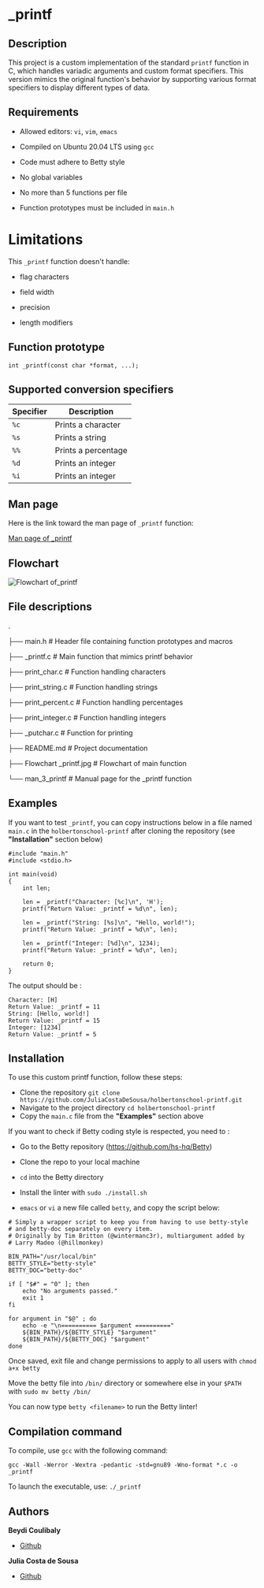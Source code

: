 # _printf

## Description
This project is a custom implementation of the standard `printf` function in C, which handles variadic arguments and custom format specifiers. This version mimics the original function's behavior by supporting various format specifiers to display different types of data.

## Requirements

* Allowed editors: `vi`, `vim`, `emacs`

* Compiled on Ubuntu 20.04 LTS using `gcc`

* Code must adhere to Betty style

* No global variables

* No more than 5 functions per file

* Function prototypes must be included in `main.h`

# Limitations

This `_printf` function doesn't handle: 

* flag characters

* field width

* precision

* length modifiers

## Function prototype

`int _printf(const char *format, ...);`

## Supported conversion specifiers

| Specifier   | Description           |
| ----------- | ----------------------|
| `%c`        | Prints a character    |
| `%s`        | Prints a string       |
| `%%`        | Prints a percentage   |
| `%d`        | Prints an integer     |
| `%i`        | Prints an integer     |

## Man page

Here is the link toward the man page of `_printf` function:

[Man page of _printf](https://github.com/JuliaCostaDeSousa/holbertonschool-printf/blob/main/man_3_printf)

## Flowchart 

![Flowchart of_printf](https://github.com/JuliaCostaDeSousa/holbertonschool-printf/blob/main/Flowchart%20printf.jpg)

## File descriptions

.

├── main.h                # Header file containing function prototypes and macros

├── _printf.c             # Main function that mimics printf behavior

├── print_char.c          # Function handling characters

├── print_string.c        # Function handling strings

├── print_percent.c       # Function handling percentages

├── print_integer.c       # Function handling integers

├── _putchar.c            # Function for printing

├── README.md             # Project documentation

├── Flowchart _printf.jpg # Flowchart of main function

└── man_3_printf          # Manual page for the _printf function

## Examples

If you want to test `_printf`, you can copy instructions below in a file named `main.c`  in the `holbertonschool-printf` after cloning the repository (see **"Installation"** section below)

```
#include "main.h"
#include <stdio.h>

int main(void)
{
    int len;

    len = _printf("Character: [%c]\n", 'H');
    printf("Return Value: _printf = %d\n", len);

    len = _printf("String: [%s]\n", "Hello, world!");
    printf("Return Value: _printf = %d\n", len);

    len = _printf("Integer: [%d]\n", 1234);
    printf("Return Value: _printf = %d\n", len);

    return 0;
}
```

The output should be :

```
Character: [H]
Return Value: _printf = 11
String: [Hello, world!]
Return Value: _printf = 15
Integer: [1234]
Return Value: _printf = 5
```

## Installation

To use this custom printf function, follow these steps:

* Clone the repository
  `git clone https://github.com/JuliaCostaDeSousa/holbertonschool-printf.git`
* Navigate to the project directory
  `cd holbertonschool-printf`
* Copy the `main.c` file from the **"Examples"** section above

If you want to check if Betty coding style is respected, you need to :

* Go to the Betty repository (https://github.com/hs-hq/Betty)

* Clone the repo to your local machine

* `cd` into the Betty directory

* Install the linter with `sudo ./install.sh`

* `emacs` or `vi` a new file called `betty`, and copy the script below:
```
# Simply a wrapper script to keep you from having to use betty-style
# and betty-doc separately on every item.
# Originally by Tim Britton (@wintermanc3r), multiargument added by
# Larry Madeo (@hillmonkey)

BIN_PATH="/usr/local/bin"
BETTY_STYLE="betty-style"
BETTY_DOC="betty-doc"

if [ "$#" = "0" ]; then
    echo "No arguments passed."
    exit 1
fi

for argument in "$@" ; do
    echo -e "\n========== $argument =========="
    ${BIN_PATH}/${BETTY_STYLE} "$argument"
    ${BIN_PATH}/${BETTY_DOC} "$argument"
done
```
Once saved, exit file and change permissions to apply to all users with `chmod a+x betty`

Move the betty file into `/bin/` directory or somewhere else in your `$PATH` with `sudo mv betty /bin/`

You can now type `betty <filename>` to run the Betty linter!


## Compilation command

To compile, use `gcc` with the following command:

`gcc -Wall -Werror -Wextra -pedantic -std=gnu89 -Wno-format *.c -o _printf`

To launch the executable, use:
`./_printf`

## Authors

**Beydi Coulibaly**

* [Github](https://github.com/Beydi-dev)

**Julia Costa de Sousa**

* [Github](https://github.com/JuliaCostaDeSousa)






